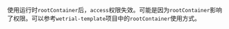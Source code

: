 使用运行时`rootContainer`后，`access`权限失效。可能是因为`rootContainer`影响了权限。可以参考`wetrial-template`项目中的`rootContainer`使用方式。
